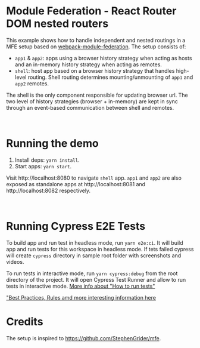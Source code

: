 # Module Federation - React Router DOM nested routers

This example shows how to handle independent and nested routings in a MFE setup based on [webpack-module-federation](https://github.com/module-federation). The setup consists of:

- `app1` & `app2`: apps using a browser history strategy when acting as hosts and an in-memory history strategy when acting as remotes.
- `shell`: host app based on a browser history strategy that handles high-level routing. Shell routing determines mounting/unmounting of `app1` and `app2` remotes.

The shell is the only component responsible for updating browser url. The two level of history strategies (browser + in-memory) are kept in sync through an event-based communication between shell and remotes.

<br>

# Running the demo

1. Install deps: `yarn install`.
2. Start apps: `yarn start`.

Visit http://localhost:8080 to navigate `shell` app. `app1` and `app2` are also exposed as standalone apps at http://localhost:8081 and http://localhost:8082 respectively.

<br>

# Running Cypress E2E Tests

To build app and run test in headless mode, run `yarn e2e:ci`. It will build app and run tests for this workspace in headless mode. If tets failed cypress will create `cypress` directory in sample root folder with screenshots and videos.

To run tests in interactive mode, run `yarn cypress:debug` from the root directory of the project. It will open Cypress Test Runner and allow to run tests in interactive mode. [More info about "How to run tests"](../../cypress/README.md#how-to-run-tests)

["Best Practices, Rules amd more interesting information here](../../cypress/README.md)

# Credits

The setup is inspired to https://github.com/StephenGrider/mfe.

